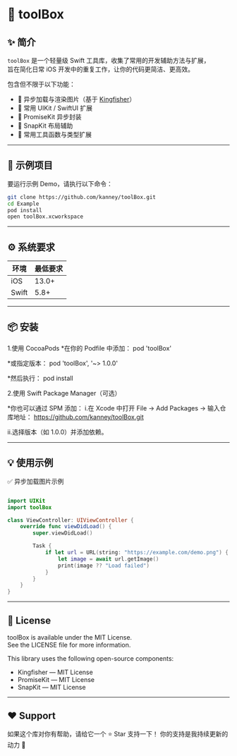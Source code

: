 # 🧰 toolBox

## ✨ 简介

`toolBox` 是一个轻量级 Swift 工具库，收集了常用的开发辅助方法与扩展，  
旨在简化日常 iOS 开发中的重复工作，让你的代码更简洁、更高效。  

包含但不限于以下功能：

- 🚀 异步加载与渲染图片（基于 [Kingfisher](https://github.com/onevcat/Kingfisher)）
- 🎨 常用 UIKit / SwiftUI 扩展
- 🧩 PromiseKit 异步封装
- 📐 SnapKit 布局辅助
- 💬 常用工具函数与类型扩展

---

## 🧪 示例项目

要运行示例 Demo，请执行以下命令：

```bash
git clone https://github.com/kanney/toolBox.git
cd Example
pod install
open toolBox.xcworkspace

```

---

## ⚙️ 系统要求
|环境|最低要求|
|---|---|
|iOS|13.0+|
|Swift|5.8+|

---

## 📦 安装
1.使用 CocoaPods
*在你的 Podfile 中添加：
pod 'toolBox'

*或指定版本：
pod 'toolBox', '~> 1.0.0'

*然后执行：
pod install

2.使用 Swift Package Manager（可选）

*你也可以通过 SPM 添加：
i.在 Xcode 中打开
File → Add Packages → 输入仓库地址：
https://github.com/kanney/toolBox.git

ii.选择版本（如 1.0.0）并添加依赖。

---

## 💡 使用示例
✅ 异步加载图片示例

```swift

import UIKit
import toolBox

class ViewController: UIViewController {
    override func viewDidLoad() {
        super.viewDidLoad()

        Task {
            if let url = URL(string: "https://example.com/demo.png") {
                let image = await url.getImage()
                print(image ?? "Load failed")
            }
        }
    }
}

```

---

## 📜 License
toolBox is available under the MIT License.  
See the LICENSE file for more information.  

This library uses the following open-source components:  
- Kingfisher — MIT License  
- PromiseKit — MIT License  
- SnapKit — MIT License

---

## ❤️ Support
如果这个库对你有帮助，请给它一个 ⭐️ Star 支持一下！
你的支持是我持续更新的动力 💪

